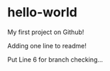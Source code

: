 # hello-world
My first project on Github!  

Adding one line to readme!

Put Line 6 for branch checking...

